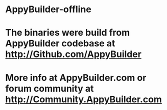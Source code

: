 # AppyBuilder-offline



# The binaries were build from AppyBuilder codebase at http://Github.com/AppyBuilder
# More info at AppyBuilder.com or forum community at http://Community.AppyBuilder.com

